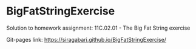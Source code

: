# BigFatStringExercise
Solution to homework assignment: 11C.02.01 - The Big Fat String exercise

Git-pages link: https://siragabari.github.io/BigFatStringExercise/
